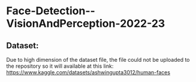# Face-Detection--VisionAndPerception-2022-23

## Dataset:
Due to high dimension of the dataset file, the file could not be uploaded to the repository so it will available at this link: https://www.kaggle.com/datasets/ashwingupta3012/human-faces



